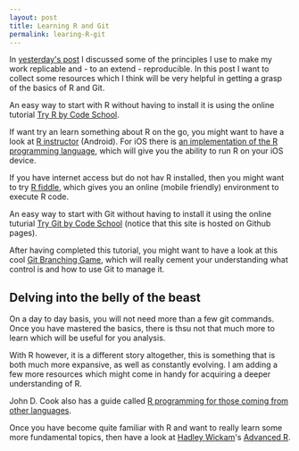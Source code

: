 ```yaml
---
layout: post
title: Learning R and Git
permalink: learing-R-git
---
```


In [yesterday's post](/replicable-development-economics) I discussed some of the principles I use to make my work replicable and - to an extend - reproducible.
In this post I want to collect some resources which I think will be very helpful in getting a grasp of the basics of R and Git.

An easy way to start with R without having to install it is using the online tutorial
[Try R by Code School](http://tryr.codeschool.com/).

If want try an learn something about R on the go, you might want to have a look at [R instructor](https://play.google.com/store/apps/details?id=appinventor.ai_RInstructor.R2) (Android). For iOS there is [an implementation of the R programming language](https://itunes.apple.com/us/app/r-programming-language/id540809637), which will give you the ability to run R on your iOS device.

If you have internet access but do not hav R installed, then you might want to try [R fiddle](http://www.r-fiddle.org/), which gives you an online (mobile friendly) environment to execute R code.




An easy way to start with Git without having to install it using the online tuturial
[Try Git by Code School](https://try.github.io/) (notice that this site is hosted on Github pages).

After having completed this tutorial, you might want to have a look at this cool [Git Branching Game](http://pcottle.github.io/learnGitBranching/),
which will really cement your understanding what control is and how to use Git to manage it.

Delving into the belly of the beast
--------------------------------------
On a day to day basis, you will not need more than a few git commands. Once you have mastered the basics, there is thsu not that much more to learn which will be useful for you analysis.

With R however, it is a different story altogether, this is something that is both much more expansive, as well as constantly evolving. I am adding a few more resources which might come in handy for acquiring a deeper understanding of R.

John D. Cook also has a guide called [R programming for those coming from other languages](http://www.johndcook.com/R_language_for_programmers.html).

Once you have become quite familiar with R and want to really learn some more fundamental topics, then have a look at [Hadley Wickam](http://had.co.nz/)'s [Advanced R](http://adv-r.had.co.nz/).
